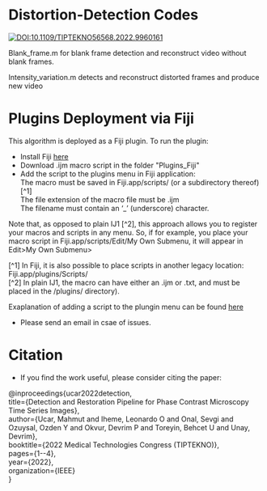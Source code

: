 # Distortion-Detection Codes
[![DOI:10.1109/TIPTEKNO56568.2022.9960161](http://img.shields.io/badge/DOI-10.1101/2021.01.08.425840-B31B1B.svg)](https://ieeexplore.ieee.org/document/9960161)

Blank_frame.m for blank frame detection and reconstruct video without blank frames.

Intensity_variation.m detects and reconstruct distorted frames and produce new video

# Plugins Deployment via Fiji
This algorithm is deployed as a Fiji plugin. To run the plugin:

* Install Fiji [here](https://imagej.net/software/fiji/downloads)
* Download .ijm macro script in the folder "Plugins_Fiji"
* Add the script to the plugins menu in Fiji application:                          <br/>
The macro must be saved in Fiji.app/scripts/ (or a subdirectory thereof) [^1]    <br/>
The file extension of the macro file must be .ijm                              <br/>
The filename must contain an ‘_’ (underscore) character.                        <br/>

Note that, as opposed to plain IJ1 [^2], this approach allows you to register your macros and scripts in any menu. So, if for example, you place your macro script in Fiji.app/scripts/Edit/My Own Submenu, it will appear in Edit>My Own Submenu>

[^1] In Fiji, it is also possible to place scripts in another legacy location: Fiji.app/plugins/Scripts/ <br/>
[^2] In plain IJ1, the macro can have either an .ijm or .txt, and must be placed in the /plugins/ directory).

Exaplanation of adding a script to the plungin menu can be found [here](https://imagej.net/scripting/#Adding_scripts_to_the_Plugins_menu)
<br/> 
* Please send an email in csae of issues.
# Citation
* If you find the work useful, please consider citing the paper:

@inproceedings{ucar2022detection, <br/>
  title={Detection and Restoration Pipeline for Phase Contrast Microscopy Time Series Images}, <br/>
  author={Ucar, Mahmut and Iheme, Leonardo O and Onal, Sevgi and Ozuysal, Ozden Y and Okvur, Devrim P and Toreyin, Behcet U and Unay, Devrim}, <br/>
  booktitle={2022 Medical Technologies Congress (TIPTEKNO)}, <br/>
  pages={1--4}, <br/>
  year={2022}, <br/>
  organization={IEEE} <br/>
}
